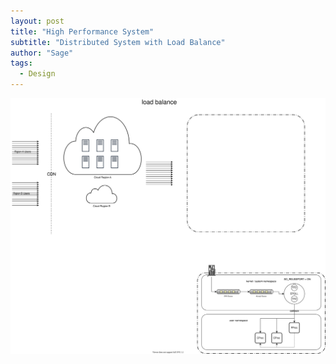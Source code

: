 ```yaml
---
layout: post
title: "High Performance System"
subtitle: "Distributed System with Load Balance"
author: "Sage"
tags:
  - Design
---
```


![image](/img/in-post/high_performance.svg)
